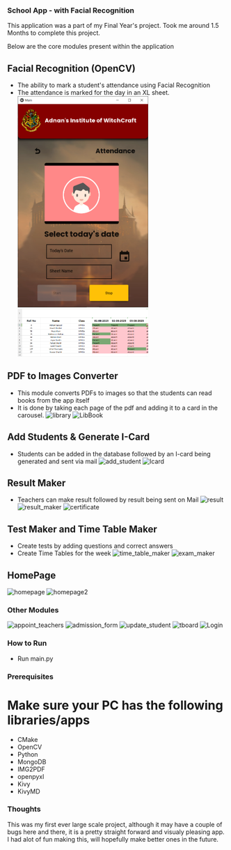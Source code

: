 ### School App - with Facial Recognition

This application was a part of my Final Year's project.
Took me around 1.5 Months to complete this project.

Below are the core modules present within the application

## Facial Recognition (OpenCV)
- The ability to mark a student's attendance using Facial Recognition
- The attendance is marked for the day in an XL sheet.
  <img src="images/screens/attendance.PNG" width="300">   <img src="images/screens/AttendanceSheet.PNG" width="300">

## PDF to Images Converter
- This module converts PDFs to images so that the students can read books from the app itself
- It is done by taking each page of the pdf and adding it to a card in the carousel.
![library](https://github.com/user-attachments/assets/3c41fc38-f3fa-4a80-a186-de60fd1561d2)   ![LibBook](https://github.com/user-attachments/assets/6cb0c16b-ef94-49d0-89c2-f3d0a24eff62)

##  Add Students & Generate I-Card
- Students can be added in the database followed by an I-card being generated and sent via mail
![add_student](https://github.com/user-attachments/assets/b4b8f24a-3648-48db-9a85-10563ff3aaf6)   ![Icard](https://github.com/user-attachments/assets/0c4429f3-2a6c-44f8-b8a5-c000e634be37)

## Result Maker
- Teachers can make result followed by result being sent on Mail
![result](https://github.com/user-attachments/assets/a76292bb-60e7-4dd4-944b-985105242920)   ![result_maker](https://github.com/user-attachments/assets/eb6964e3-ec51-4779-810f-d8eeb2fead17)   ![certificate](https://github.com/user-attachments/assets/d14f43a0-81e7-4eb3-8b79-cbb6d7f84020)


## Test Maker and Time Table Maker
- Create tests by adding questions and correct answers
- Create Time Tables for the week
![time_table_maker](https://github.com/user-attachments/assets/157f33fc-7c36-4d80-aa7a-488c5ec14fd4)   ![exam_maker](https://github.com/user-attachments/assets/91eef76a-fa9e-4f36-8ddc-d28ad2a307ba)

## HomePage
![homepage](https://github.com/user-attachments/assets/d673b689-a340-405e-a5a5-9b06734d9fd7)   ![homepage2](https://github.com/user-attachments/assets/3e624e4d-08ac-4be9-8268-ef876241ad22)


### Other Modules
![appoint_teachers](https://github.com/user-attachments/assets/f20f0635-3294-42e0-8948-690d7bd33464)   ![admission_form](https://github.com/user-attachments/assets/3be7c7b6-489d-4706-9986-c3e24fc51314)
![update_student](https://github.com/user-attachments/assets/1f619524-b48e-4660-b388-e8921b120c80)   ![tboard](https://github.com/user-attachments/assets/a7ae7923-2a96-4571-9625-d33938002f6b)
![Login](https://github.com/user-attachments/assets/b0b63458-6bf1-4d9f-b7dc-73d7656f92da)


### How to Run
- Run main.py

### Prerequisites
# Make sure your PC has the following libraries/apps
- CMake
- OpenCV
- Python
- MongoDB
- IMG2PDF
- openpyxl
- Kivy
- KivyMD

### Thoughts
This was my first ever large scale project, although it may have a couple of bugs here and there, it is a pretty straight forward and visualy pleasing app.
I had alot of fun making this, will hopefully make better ones in the future. 




